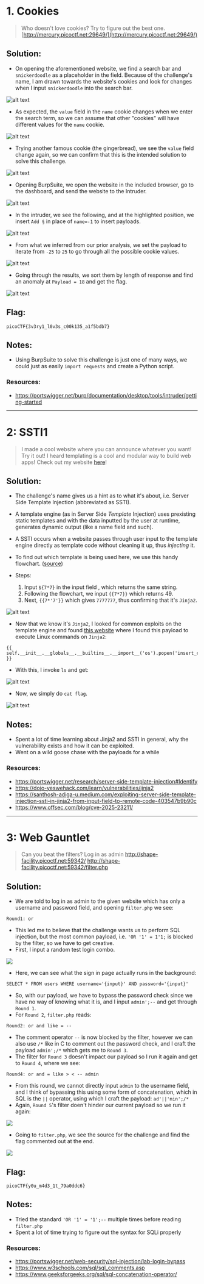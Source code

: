 # 1. Cookies
> Who doesn't love cookies? Try to figure out the best one. [http://mercury.picoctf.net:29649/](http://mercury.picoctf.net:29649/)
## Solution:
- On opening the aforementioned website, we find a search bar and `snickerdoodle` as a placeholder in the field. Because of the challenge's name, I am drawn towards the website's cookies and look for changes when I input `snickerdoodle` into the search bar.

![alt text](assets_webex/main.png)

- As expected, the `value` field in the `name` cookie changes when we enter the search term, so we can assume that other "cookies" will have different values for the `name` cookie.

![alt text](assets_webex/check.png)

- Trying another famous cookie (the gingerbread), we see the `value` field change again, so we can confirm that this is the intended solution to solve this challenge.

![alt text](assets_webex/gingerbread.png)

- Opening BurpSuite, we open the website in the included browser, go to the dashboard, and send the website to the Intruder.

![alt text](assets_webex/dashboard.png)

- In the intruder, we see the following, and at the highlighted position, we insert `Add §` in place of `name=-1` to insert payloads.

![alt text](assets_webex/intruder.png)

- From what we inferred from our prior analysis, we set the payload to iterate from `-25` to `25` to go through all the possible cookie values.

![alt text](assets_webex/payload.png)

- Going through the results, we sort them by length of response and find an anomaly at `Payload = 18` and get the flag.

![alt text](assets_webex/flag.png)

## Flag:
`picoCTF{3v3ry1_l0v3s_c00k135_a1f5bdb7}`

## Notes:
- Using BurpSuite to solve this challenge is just one of many ways, we could just as easily `import requests` and create a Python script.
### Resources:
- https://portswigger.net/burp/documentation/desktop/tools/intruder/getting-started

***

# 2: SSTI1
> I made a cool website where you can announce whatever you want! Try it out! I heard templating is a cool and modular way to build web apps! Check out my website [here](http://rescued-float.picoctf.net:59013/)!
## Solution:
- The challenge's name gives us a hint as to what it's about, i.e. Server Side Template Injection (abbreviated as SSTI).
- A template engine (as in Server Side *Template* Injection) uses prexisting static templates and with the data inputted by the user at runtime, generates dynamic output (like a name field and such).
- A SSTI occurs when a website passes through user input to the template engine directly as template code without cleaning it up, thus *injecting* it.

- To find out which template is being used here, we use this handy flowchart. ([source](https://portswigger.net/research/server-side-template-injection#Identify))
- Steps:
  1) Input `${7*7}` in the input field , which returns the same string.
  2) Following the flowchart, we input `{{7*7}}` which returns 49.
  3) Next, `{{7*'7'}}` which gives `7777777`, thus confirming that it's `Jinja2`.

![alt text](assets_webex/flowchart.jpg)

- Now that we know it's `Jinja2`, I looked for common exploits on the template engine and found [this website](https://dojo-yeswehack.com/learn/vulnerabilities/jinja2) where I found this payload to execute Linux commands on `Jinja2`:
```
{{ self.__init__.__globals__.__builtins__.__import__('os').popen('insert_command').read() }}
```

- With this, I invoke `ls` and get:

![alt text](assets_webex/ls-output.png)

- Now, we simply do `cat flag`.

![alt text](assets_webex/flag-ssti.png)

## Notes:
- Spent a lot of time learning about Jinja2 and SSTI in general, why the vulnerability exists and how it can be exploited.
- Went on a wild goose chase with the payloads for a while
### Resources:
- https://portswigger.net/research/server-side-template-injection#Identify
- https://dojo-yeswehack.com/learn/vulnerabilities/jinja2
- https://santhosh-adiga-u.medium.com/exploiting-server-side-template-injection-ssti-in-jinja2-from-input-field-to-remote-code-403547b9b90c
- https://www.offsec.com/blog/cve-2025-23211/
***
# 3: Web Gauntlet
> Can you beat the filters? Log in as admin http://shape-facility.picoctf.net:59342/ http://shape-facility.picoctf.net:59342/filter.php
## Solution:
- We are told to log in as admin to the given website which has only a username and password field, and opening `filter.php` we see:
```
Round1: or
```
- This led me to believe that the challenge wants us to perform SQL injection, but the most common payload, i.e. `'OR '1' = 1'1;` is blocked by the filter, so we have to get creative.
- First, I input a random test login combo.

![](assets_webex/test.png)

- Here, we can see what the sign in page actually runs in the background:
```
SELECT * FROM users WHERE username='{input}' AND password='{input}'
```
- So, with our payload, we have to bypass the password check since we have no way of knowing what it is, and I input `admin';--` and get through `Round 1`.
- For `Round 2`, `filter.php` reads:
```
Round2: or and like = --
```
- The comment operator `--` is now blocked by the filter, however we can also use `/*` like in C to comment out the password check, and I craft the payload `admin';/*` which gets me to `Round 3`.
- The filter for `Round 3` doesn't impact our payload so I run it again and get to `Round 4`, where we see:
```
Round4: or and = like > < -- admin
```
- From this round, we cannot directly input `admin` to the username field, and I think of bypassing this using some form of concatenation, which in SQL is the `||` operator, using which I craft the payload: `ad'||'min';/*`
- Again, `Round 5`'s filter doen't hinder our current payload so we run it again:

![](assets_webex/r5.png)

- Going to `filter.php`, we see the source for the challenge and find the flag commented out at the end.

![](assets_webex/filter-final.png)

## Flag:
`picoCTF{y0u_m4d3_1t_79a0ddc6}`

## Notes:
- Tried the standard `'OR '1' = '1';--` multiple times before reading `filter.php`
- Spent a lot of time trying to figure out the syntax for SQLi properly
### Resources:
- https://portswigger.net/web-security/sql-injection/lab-login-bypass
- https://www.w3schools.com/sql/sql_comments.asp
- https://www.geeksforgeeks.org/sql/sql-concatenation-operator/
